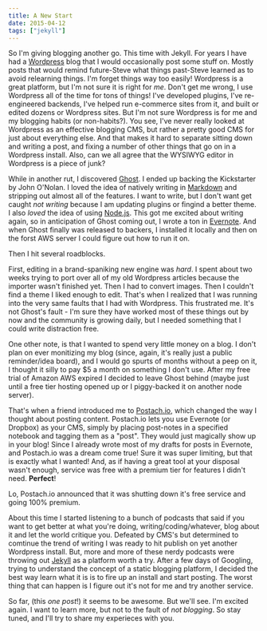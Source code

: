```yaml
---
title: A New Start
date: 2015-04-12
tags: ["jekyll"]
---
```


So I'm giving blogging another go. This time with Jekyll.
For years I have had a [Wordpress][1] blog that I would occasionally post some stuff on. Mostly posts that would remind future-Steve what things past-Steve learned as to avoid relearning things. I'm forget things way too easily! Wordpress is a great platform, but I'm not sure it is right for _me_. Don't get me wrong, I use Wordpress all of the time for tons of things! I've developed plugins, I've re-engineered backends, I've helped run e-commerce sites from it, and built or edited dozens or Wordpress sites. But I'm not sure Wordpress is for me and my blogging habits (or non-habits?). You see, I've never really looked at Wordpress as an effective blogging CMS, but rather a pretty good CMS for just about everything else. And that makes it hard to separate sitting down and writing a post, and fixing a number of other things that go on in a Wordpress install. Also, can we all agree that the WYSIWYG editor in Wordpress is a piece of junk?

While in another rut, I discovered [Ghost][2]. I ended up backing the Kickstarter by John O'Nolan. I loved the idea of natively writing in [Markdown][3] and stripping out almost all of the features. I want to write, but I don't want get caught _not writing_ because I am updating plugins or fingind a better theme. I also _loved_ the idea of using [Node.js][4]. This got me excited about writing again, so in anticipation of Ghost coming out, I wrote a ton in [Evernote][5]. And when Ghost finally was released to backers, I installed it locally and then on the forst AWS server I could figure out how to run it on.

Then I hit several roadblocks.

First, editing in a brand-spaniking new engine was _hard_. I spent about two weeks trying to port over all of my old Wordpress articles because the importer wasn't finished yet. Then I had to convert images. Then I couldn't find a theme I liked enough to edit. That's when I realized that I was running into the very same faults that I had with Wordpress. This frustrated me. It's not Ghost's fault - I'm sure they have worked most of these things out by now and the community is growing daily, but I needed something that I could write distraction free.

One other note, is that I wanted to spend very little money on a blog. I don't plan on ever monitizing my blog (since, again, it's really just a public reminder/idea board), and I would go spurts of months without a peep on it, I thought it silly to pay \$5 a month on something I don't use. After my free trial of Amazon AWS expired I decided to leave Ghost behind (maybe just until a free tier hosting opened up or I piggy-backed it on another node server).

That's when a friend introduced me to [Postach.io][6], which changed the way I thought about posting content. Postach.io lets you use Evernote (or Dropbox) as your CMS, simply by placing post-notes in a specified notebook and tagging them as a "post". They would just magically show up in your blog! Since I already wrote most of my drafts for posts in Evernote, and Postach.io was a dream come true! Sure it was super limiting, but that is exactly what I wanted! And, as if having a great tool at your disposal wasn't enough, service was free with a premium tier for features I didn't need. **Perfect**!

Lo, Postach.io announced that it was shutting down it's free service and going 100% premium.

About this time I started listening to a bunch of podcasts that said if you want to get better at what you're doing, writing/coding/whatever, blog about it and let the world critique you. Defeated by CMS's but determined to comtinue the trend of writing I was ready to hit publish on yet another Wordpress install. But, more and more of these nerdy podcasts were throwing out [Jekyll][7] as a platform worth a try. After a few days of Googling, trying to understand the concept of a static blogging platform, I decided the best way learn what it is is to fire up an install and start posting. The worst thing that can happen is I figure out it's not for me and try another service.

So far, (this _one post_!) it seems to be awesome. But we'll see. I'm excited again. I want to learn more, but not to the fault of _not blogging_. So stay tuned, and I'll try to share my experieces with you.

[1]: http://wordpress.org/
[2]: https://ghost.org/
[3]: http://daringfireball.net/projects/markdown/
[4]: https://nodejs.org/
[5]: https://evernote.com/
[6]: http://postach.io/sites/
[7]: http://jekyllrb.com/
